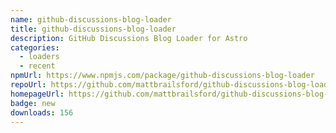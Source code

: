 ```yaml
---
name: github-discussions-blog-loader
title: github-discussions-blog-loader
description: GitHub Discussions Blog Loader for Astro
categories:
  - loaders
  - recent
npmUrl: https://www.npmjs.com/package/github-discussions-blog-loader
repoUrl: https://github.com/mattbrailsford/github-discussions-blog-loader
homepageUrl: https://github.com/mattbrailsford/github-discussions-blog-loader
badge: new
downloads: 156
---
```

